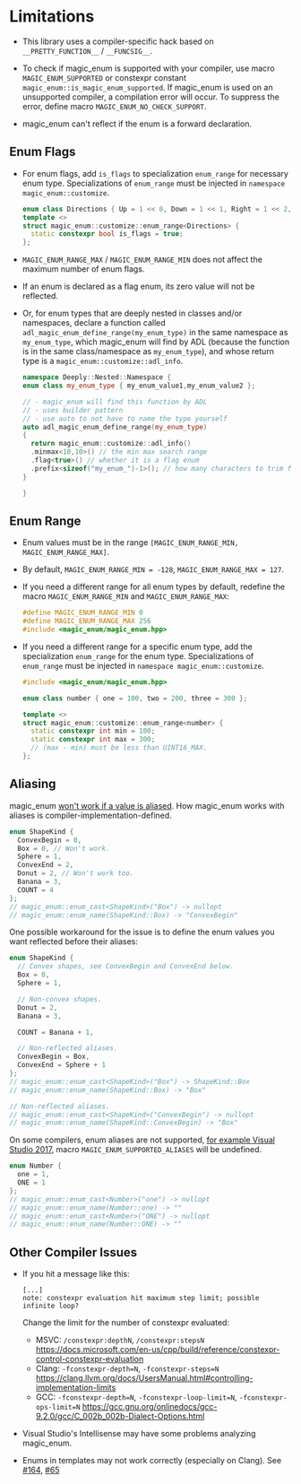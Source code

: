 # Limitations

* This library uses a compiler-specific hack based on `__PRETTY_FUNCTION__` / `__FUNCSIG__`.

* To check if magic_enum is supported with your compiler, use macro `MAGIC_ENUM_SUPPORTED` or constexpr constant `magic_enum::is_magic_enum_supported`.
  If magic_enum is used on an unsupported compiler, a compilation error will occur.
  To suppress the error, define macro `MAGIC_ENUM_NO_CHECK_SUPPORT`.

* magic_enum can't reflect if the enum is a forward declaration.

## Enum Flags

* For enum flags, add `is_flags` to specialization `enum_range` for necessary enum type. Specializations of `enum_range` must be injected in `namespace magic_enum::customize`.
  ```cpp
  enum class Directions { Up = 1 << 0, Down = 1 << 1, Right = 1 << 2, Left = 1 << 3 };
  template <>
  struct magic_enum::customize::enum_range<Directions> {
    static constexpr bool is_flags = true;
  };
  ```

* `MAGIC_ENUM_RANGE_MAX` / `MAGIC_ENUM_RANGE_MIN` does not affect the maximum number of enum flags.

* If an enum is declared as a flag enum, its zero value will not be reflected.

* Or, for enum types that are deeply nested in classes and/or namespaces, declare a function called `adl_magic_enum_define_range(my_enum_type)` in the same namespace as `my_enum_type`, which magic_enum will find by ADL (because the function is in the same class/namespace as `my_enum_type`), and whose return type is a `magic_enum::customize::adl_info`.

  ```cpp
  namespace Deeply::Nested::Namespace {
  enum class my_enum_type { my_enum_value1,my_enum_value2 };

  // - magic_enum will find this function by ADL
  // - uses builder pattern
  // - use auto to not have to name the type yourself
  auto adl_magic_enum_define_range(my_enum_type)
  {
    return magic_enum::customize::adl_info()
    .minmax<10,10>() // the min max search range
    .flag<true>() // whether it is a flag enum
    .prefix<sizeof("my_enum_")-1>(); // how many characters to trim from the start of each enum entry.
  }

  }
  ```

## Enum Range

* Enum values must be in the range `[MAGIC_ENUM_RANGE_MIN, MAGIC_ENUM_RANGE_MAX]`.

* By default, `MAGIC_ENUM_RANGE_MIN = -128`, `MAGIC_ENUM_RANGE_MAX = 127`.

* If you need a different range for all enum types by default, redefine the macro `MAGIC_ENUM_RANGE_MIN` and `MAGIC_ENUM_RANGE_MAX`:

    ```cpp
    #define MAGIC_ENUM_RANGE_MIN 0
    #define MAGIC_ENUM_RANGE_MAX 256
    #include <magic_enum/magic_enum.hpp>
    ```

* If you need a different range for a specific enum type, add the specialization `enum_range` for the enum type. Specializations of `enum_range` must be injected in `namespace magic_enum::customize`.

  ```cpp
  #include <magic_enum/magic_enum.hpp>

  enum class number { one = 100, two = 200, three = 300 };

  template <>
  struct magic_enum::customize::enum_range<number> {
    static constexpr int min = 100;
    static constexpr int max = 300;
    // (max - min) must be less than UINT16_MAX.
  };
  ```

## Aliasing

magic_enum [won't work if a value is aliased](https://github.com/Neargye/magic_enum/issues/68). How magic_enum works with aliases is compiler-implementation-defined.

```cpp
enum ShapeKind {
  ConvexBegin = 0,
  Box = 0, // Won't work.
  Sphere = 1,
  ConvexEnd = 2,
  Donut = 2, // Won't work too.
  Banana = 3,
  COUNT = 4
};
// magic_enum::enum_cast<ShapeKind>("Box") -> nullopt
// magic_enum::enum_name(ShapeKind::Box) -> "ConvexBegin"
```

One possible workaround for the issue is to define the enum values you want reflected before their aliases:

```cpp
enum ShapeKind {
  // Convex shapes, see ConvexBegin and ConvexEnd below.
  Box = 0,
  Sphere = 1,

  // Non-convex shapes.
  Donut = 2,
  Banana = 3,

  COUNT = Banana + 1,

  // Non-reflected aliases.
  ConvexBegin = Box,
  ConvexEnd = Sphere + 1
};
// magic_enum::enum_cast<ShapeKind>("Box") -> ShapeKind::Box
// magic_enum::enum_name(ShapeKind::Box) -> "Box"

// Non-reflected aliases.
// magic_enum::enum_cast<ShapeKind>("ConvexBegin") -> nullopt
// magic_enum::enum_name(ShapeKind::ConvexBegin) -> "Box"
```

On some compilers, enum aliases are not supported, [for example Visual Studio 2017](https://github.com/Neargye/magic_enum/issues/36), macro `MAGIC_ENUM_SUPPORTED_ALIASES` will be undefined.

```cpp
enum Number {
  one = 1,
  ONE = 1
};
// magic_enum::enum_cast<Number>("one") -> nullopt
// magic_enum::enum_name(Number::one) -> ""
// magic_enum::enum_cast<Number>("ONE") -> nullopt
// magic_enum::enum_name(Number::ONE) -> ""
```

## Other Compiler Issues

* If you hit a message like this:

  ```text
  [...]
  note: constexpr evaluation hit maximum step limit; possible infinite loop?
  ```

  Change the limit for the number of constexpr evaluated:
  * MSVC: `/constexpr:depthN`, `/constexpr:stepsN` <https://docs.microsoft.com/en-us/cpp/build/reference/constexpr-control-constexpr-evaluation>
  * Clang: `-fconstexpr-depth=N`, `-fconstexpr-steps=N` <https://clang.llvm.org/docs/UsersManual.html#controlling-implementation-limits>
  * GCC: `-fconstexpr-depth=N`, `-fconstexpr-loop-limit=N`, `-fconstexpr-ops-limit=N` <https://gcc.gnu.org/onlinedocs/gcc-9.2.0/gcc/C_002b_002b-Dialect-Options.html>

* Visual Studio's Intellisense may have some problems analyzing magic_enum.

* Enums in templates may not work correctly (especially on Сlang).
  See [#164](https://github.com/Neargye/magic_enum/issues/164), [#65](https://github.com/Neargye/magic_enum/issues/65)

